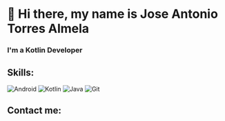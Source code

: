 # 👋 Hi there, my name is Jose Antonio Torres Almela
### I'm a Kotlin Developer

## Skills:

![Android](https://img.shields.io/badge/-android-3279CE?style=plastic&logo=android)
![Kotlin](https://img.shields.io/badge/-android-black?style=plastic&logo=kotlin)
![Java](https://img.shields.io/badge/-java-E34A86?style=plastic&logo=java)
![Git](https://img.shields.io/badge/-Git-black?style=plastic&logo=git)

## Contact me:




